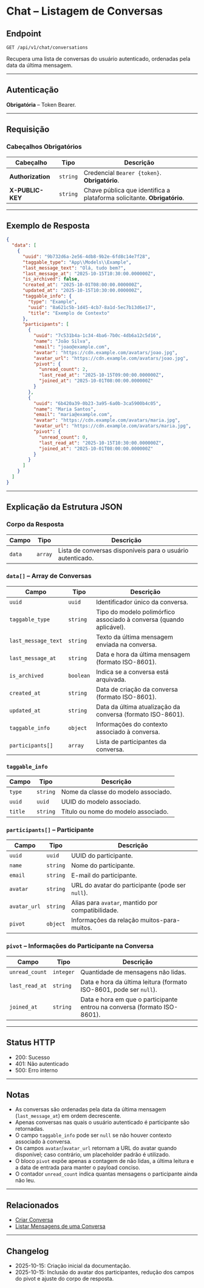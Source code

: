 # Chat – Listagem de Conversas

## Endpoint

`GET /api/v1/chat/conversations`

Recupera uma lista de conversas do usuário autenticado, ordenadas pela data da última mensagem.

---

## Autenticação

**Obrigatória** – Token Bearer.

---

## Requisição

### Cabeçalhos Obrigatórios

| Cabeçalho          | Tipo     | Descrição |
| ------------------ | -------- | --------- |
| **Authorization**  | `string` | Credencial `Bearer {token}`. **Obrigatório**. |
| **X-PUBLIC-KEY**   | `string` | Chave pública que identifica a plataforma solicitante. **Obrigatório**. |

---

## Exemplo de Resposta

```json
{
  "data": [
    {
      "uuid": "9b732d6a-2e56-4db8-9b2e-6fd8c14e7f28",
      "taggable_type": "App\\Models\\Example",
      "last_message_text": "Olá, tudo bem?",
      "last_message_at": "2025-10-15T10:30:00.000000Z",
      "is_archived": false,
      "created_at": "2025-10-01T08:00:00.000000Z",
      "updated_at": "2025-10-15T10:30:00.000000Z",
      "taggable_info": {
        "type": "Example",
        "uuid": "8a621c5b-1d45-4cb7-8a1d-5ec7b13d6e17",
        "title": "Exemplo de Contexto"
      },
      "participants": [
        {
          "uuid": "7c531b4a-1c34-4ba6-7b0c-4db6a12c5d16",
          "name": "João Silva",
          "email": "joao@example.com",
          "avatar": "https://cdn.example.com/avatars/joao.jpg",
          "avatar_url": "https://cdn.example.com/avatars/joao.jpg",
          "pivot": {
            "unread_count": 2,
            "last_read_at": "2025-10-15T09:00:00.000000Z",
            "joined_at": "2025-10-01T08:00:00.000000Z"
          }
        },
        {
          "uuid": "6b420a39-0b23-3a95-6a0b-3ca5900b4c05",
          "name": "Maria Santos",
          "email": "maria@example.com",
          "avatar": "https://cdn.example.com/avatars/maria.jpg",
          "avatar_url": "https://cdn.example.com/avatars/maria.jpg",
          "pivot": {
            "unread_count": 0,
            "last_read_at": "2025-10-15T10:30:00.000000Z",
            "joined_at": "2025-10-01T08:00:00.000000Z"
          }
        }
      ]
    }
  ]
}
```

---

## Explicação da Estrutura JSON

### Corpo da Resposta

| Campo  | Tipo   | Descrição |
| ------ | ------ | --------- |
| `data` | `array`| Lista de conversas disponíveis para o usuário autenticado. |

### `data[]` – Array de Conversas

| Campo               | Tipo      | Descrição |
| ------------------- | --------- | --------- |
| `uuid`              | `uuid`    | Identificador único da conversa. |
| `taggable_type`     | `string`  | Tipo do modelo polimórfico associado à conversa (quando aplicável). |
| `last_message_text` | `string`  | Texto da última mensagem enviada na conversa. |
| `last_message_at`   | `string`  | Data e hora da última mensagem (formato ISO-8601). |
| `is_archived`       | `boolean` | Indica se a conversa está arquivada. |
| `created_at`        | `string`  | Data de criação da conversa (formato ISO-8601). |
| `updated_at`        | `string`  | Data da última atualização da conversa (formato ISO-8601). |
| `taggable_info`     | `object`  | Informações do contexto associado à conversa. |
| `participants[]`    | `array`   | Lista de participantes da conversa. |

### `taggable_info`

| Campo   | Tipo     | Descrição |
| ------- | -------- | --------- |
| `type`  | `string` | Nome da classe do modelo associado. |
| `uuid`  | `uuid`   | UUID do modelo associado. |
| `title` | `string` | Título ou nome do modelo associado. |

### `participants[]` – Participante

| Campo        | Tipo     | Descrição |
| ------------ | -------- | --------- |
| `uuid`       | `uuid`   | UUID do participante. |
| `name`       | `string` | Nome do participante. |
| `email`      | `string` | E-mail do participante. |
| `avatar`     | `string` | URL do avatar do participante (pode ser `null`). |
| `avatar_url` | `string` | Alias para `avatar`, mantido por compatibilidade. |
| `pivot`      | `object` | Informações da relação muitos-para-muitos. |

### `pivot` – Informações do Participante na Conversa

| Campo          | Tipo      | Descrição |
| -------------- | --------- | --------- |
| `unread_count` | `integer` | Quantidade de mensagens não lidas. |
| `last_read_at` | `string`  | Data e hora da última leitura (formato ISO-8601, pode ser `null`). |
| `joined_at`    | `string`  | Data e hora em que o participante entrou na conversa (formato ISO-8601). |

---

## Status HTTP

- 200: Sucesso
- 401: Não autenticado
- 500: Erro interno

---

## Notas

* As conversas são ordenadas pela data da última mensagem (`last_message_at`) em ordem decrescente.
* Apenas conversas nas quais o usuário autenticado é participante são retornadas.
* O campo `taggable_info` pode ser `null` se não houver contexto associado à conversa.
* Os campos `avatar`/`avatar_url` retornam a URL do avatar quando disponível; caso contrário, um placeholder padrão é utilizado.
* O bloco `pivot` expõe apenas a contagem de não lidas, a última leitura e a data de entrada para manter o payload conciso.
* O contador `unread_count` indica quantas mensagens o participante ainda não leu.

---

## Relacionados

- [Criar Conversa](./ChatConversationsCreate.md)
- [Listar Mensagens de uma Conversa](./ChatConversationMessages.md)

---

## Changelog

- 2025-10-15: Criação inicial da documentação.
- 2025-10-15: Inclusão do avatar dos participantes, redução dos campos do pivot e ajuste do corpo de resposta.
